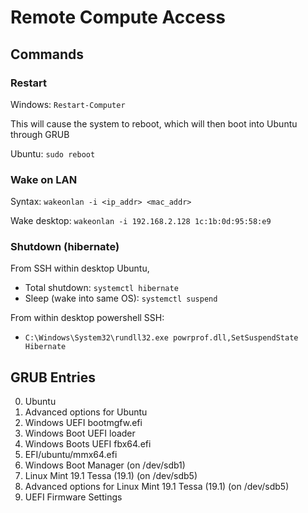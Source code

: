 # Remote Compute Access

## Commands

### Restart

Windows: `Restart-Computer`

This will cause the system to reboot, which will then boot into Ubuntu through GRUB

Ubuntu: `sudo reboot`

### Wake on LAN

Syntax: `wakeonlan -i <ip_addr> <mac_addr>`

Wake desktop: `wakeonlan -i 192.168.2.128 1c:1b:0d:95:58:e9`

### Shutdown (hibernate)

From SSH within desktop Ubuntu,

- Total shutdown: `systemctl hibernate`
- Sleep (wake into same OS): `systemctl suspend`

From within desktop powershell SSH:

- `C:\Windows\System32\rundll32.exe powrprof.dll,SetSuspendState Hibernate`

## GRUB Entries

0. Ubuntu
1. Advanced options for Ubuntu
2. Windows UEFI bootmgfw.efi
3. Windows Boot UEFI loader
4. Windows Boots UEFI fbx64.efi
5. EFI/ubuntu/mmx64.efi
6. Windows Boot Manager (on /dev/sdb1)
7. Linux Mint 19.1 Tessa (19.1) (on /dev/sdb5)
8. Advanced options for Linux Mint 19.1 Tessa (19.1) (on /dev/sdb5)
9. UEFI Firmware Settings

